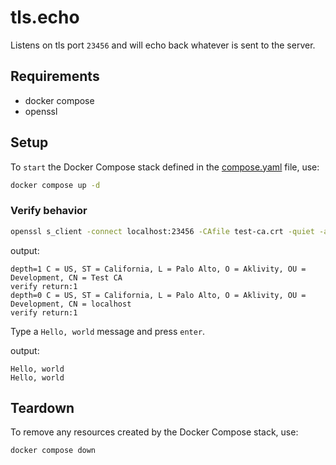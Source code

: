 # tls.echo

Listens on tls port `23456` and will echo back whatever is sent to the server.

## Requirements

- docker compose
- openssl

## Setup

To `start` the Docker Compose stack defined in the [compose.yaml](compose.yaml) file, use:

```bash
docker compose up -d
```

### Verify behavior

```bash
openssl s_client -connect localhost:23456 -CAfile test-ca.crt -quiet -alpn echo
```

output:

```text
depth=1 C = US, ST = California, L = Palo Alto, O = Aklivity, OU = Development, CN = Test CA
verify return:1
depth=0 C = US, ST = California, L = Palo Alto, O = Aklivity, OU = Development, CN = localhost
verify return:1
```

Type a `Hello, world` message and press `enter`.

output:

```text
Hello, world
Hello, world
```

## Teardown

To remove any resources created by the Docker Compose stack, use:

```bash
docker compose down
```
